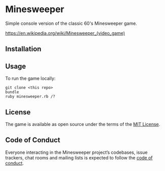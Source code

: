 # Minesweeper

Simple console version of the classic 60's Minesweeper game.

https://en.wikipedia.org/wiki/Minesweeper_(video_game)
                          
## Installation

## Usage

To run the game locally:

    git clone <this repo>
    bundle      
    ruby minesweeper.rb /?
  
## License

The game is available as open source under the terms of the [MIT License](https://opensource.org/licenses/MIT).

## Code of Conduct

Everyone interacting in the Minesweeper project’s codebases, issue trackers, chat rooms and mailing lists is expected to follow the [code of conduct](https://github.com/rx/prefatory/blob/master/CODE_OF_CONDUCT.md).
